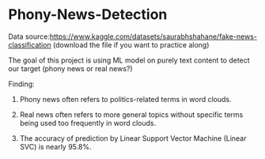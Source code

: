 # Phony-News-Detection
Data source:https://www.kaggle.com/datasets/saurabhshahane/fake-news-classification (download the file if you want to practice along)

The goal of this project is using ML model on purely text content to detect our target (phony news or real news?)

Finding:

1) Phony news often refers to politics-related terms in word clouds.

2) Real news often refers to more general topics without specific terms being used too frequently in word clouds.

3) The accuracy of prediction by Linear Support Vector Machine (Linear SVC) is nearly 95.8%. 
